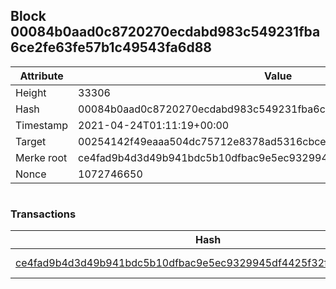 ## Block 00084b0aad0c8720270ecdabd983c549231fba6ce2fe63fe57b1c49543fa6d88

Attribute | Value
--- | ---
Height | 33306
Hash | 00084b0aad0c8720270ecdabd983c549231fba6ce2fe63fe57b1c49543fa6d88
Timestamp | 2021-04-24T01:11:19+00:00
Target | 00254142f49eaaa504dc75712e8378ad5316cbcead634704b3734b6271167cc4
Merke root | ce4fad9b4d3d49b941bdc5b10dfbac9e5ec9329945df4425f32f916e0a1f1a80
Nonce | 1072746650

```

```

### Transactions

Hash | Amount
--- | ---
[ce4fad9b4d3d49b941bdc5b10dfbac9e5ec9329945df4425f32f916e0a1f1a80](ce4fad9b4d3d49b941bdc5b10dfbac9e5ec9329945df4425f32f916e0a1f1a80.md) | 10.00000000 SKEPTI 
